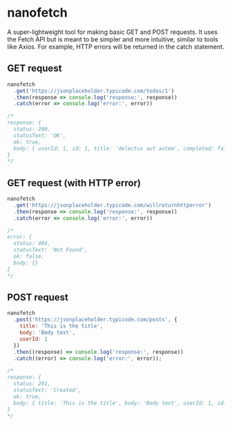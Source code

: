 # nanofetch

A super-lightweight tool for making basic GET and POST requests. It uses the Fetch API but is meant to be simpler and more intuitive, similar to tools like Axios. For example, HTTP errors will be returned in the catch statement.

## GET request
```js
nanofetch
  .get('https://jsonplaceholder.typicode.com/todos/1')
  .then(response => console.log('response:', response))
  .catch(error => console.log('error:', error))

/*
response: {
  status: 200,
  statusText: 'OK',
  ok: true,
  body: { userId: 1, id: 1, title: 'delectus aut autem', completed: false }
}
*/
```

## GET request (with HTTP error)
```js
nanofetch
  .get('https://jsonplaceholder.typicode.com/willreturnhttperror')
  .then(response => console.log('response:', response))
  .catch(error => console.log('error:', error))

/*
error: { 
  status: 404, 
  statusText: 'Not Found', 
  ok: false, 
  body: {} 
}
*/
```

## POST request
```js
nanofetch
  .post('https://jsonplaceholder.typicode.com/posts', {
    title: 'This is the title',
    body: 'Body text',
    userId: 1
  })
  .then((response) => console.log('response:', response))
  .catch((error) => console.log('error:', error));

/*
response: {
  status: 201,
  statusText: 'Created',
  ok: true,
  body: { title: 'This is the title', body: 'Body text', userId: 1, id: 101 }
}
*/
```